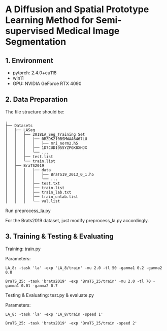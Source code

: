 # A Diffusion and Spatial Prototype Learning Method for Semi-supervised Medical Image Segmentation

## 1. Environment
- pytorch: 2.4.0+cu118
- win11
- GPU: NVIDIA GeForce RTX 4090

## 2. Data Preparation

The file structure should be: 
```
.
├── Datasets
│   ├── LASeg
│   │   ├── 2018LA_Seg_Training Set
│   │   │   ├── 0RZDK210BSMWAA6467LU
│   │   │   │   ├── mri_norm2.h5
│   │   │   ├── 1D7CUD1955YZPGK8XHJX
│   │   │   └── ...
│   │   ├── test.list
│   │   └── train.list
│   ├── BraTS2019
│   │   │   ├── data
│   │   │   │   ├── BraTS19_2013_0_1.h5
│   │   │   │   └── ...
│   │   │   ├── test.txt
│   │   │   ├── train.list
│   │   │   ├── train_lab.txt
│   │   │   ├── train_unlab.list
│   │   │   └── val.list
```

Run preprocess_la.py

For the Brats2019 dataset, just modify preprocess_la.py accordingly.

## 3. Training & Testing & Evaluating

Training: train.py

Parameters:
```
LA_8: -task 'la' -exp 'LA_8/train' -mu 2.0 -tl 50 -gamma1 0.2 -gamma2 0.8 
```
```
BraTS_25: -task 'brats2019' -exp 'BraTS_25/train' -mu 2.0 -tl 70 -gamma1 0.01 -gamma2 0.7 
```

Testing & Evaluating: test.py & evaluate.py

Parameters:
```
LA_8: -task 'la' -exp 'LA_8/train -speed 1'
```
```
BraTS_25: -task 'brats2019' -exp 'BraTS_25/train -speed 2'
```
